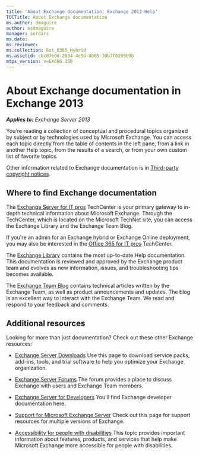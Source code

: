 ```yaml
---
title: 'About Exchange documentation: Exchange 2013 Help'
TOCTitle: About Exchange documentation
ms.author: dmaguire
author: msdmaguire
manager: serdars
ms.date: 
ms.reviewer: 
ms.collection: Ent_O365_Hybrid
ms.assetid: cbc07e0d-2884-4e5d-8065-39b7f6299b9b
mtps_version: v=EXCHG.150
---
```


# About Exchange documentation in Exchange 2013

_**Applies to:** Exchange Server 2013_

You're reading a collection of conceptual and procedural topics organized by subject or by technologies used by Microsoft Exchange. You can access each topic directly from the table of contents in the left pane, from a link in another Help topic, from the results of a search, or from your own custom list of favorite topics.

Other information related to Exchange documentation is in [Third-party copyright notices](third-party-copyright-notices-exchange-2013-help.md).

## Where to find Exchange documentation

The [Exchange Server for IT pros](https://go.microsoft.com/fwlink/p/?linkid=34165) TechCenter is your primary gateway to in-depth technical information about Microsoft Exchange. Through the TechCenter, which is located on the Microsoft TechNet site, you can access the Exchange Library and the Exchange Team Blog.

If you're an admin for an Exchange hybrid or Exchange Online deployment, you may also be interested in the [Office 365 for IT pros](https://go.microsoft.com/fwlink/p/?LinkId=282341) TechCenter.

The [Exchange Library](https://go.microsoft.com/fwlink/p/?linkid=82055) contains the most up-to-date Help documentation. This documentation is reviewed and approved by the Exchange product team and evolves as new information, issues, and troubleshooting tips becomes available.

The [Exchange Team Blog](https://go.microsoft.com/fwlink/p/?LinkID=178595) contains technical articles written by the Exchange Team, as well as product announcements and updates. The blog is an excellent way to interact with the Exchange Team. We read and respond to your feedback and comments.

## Additional resources

Looking for more than just documentation? Check out these other Exchange resources:

- [Exchange Server Downloads](https://go.microsoft.com/fwlink/p/?linkId=179447) Use this page to download service packs, add-ins, tools, and trial software to help you optimize your Exchange organization.

- [Exchange Server Forums](https://go.microsoft.com/fwlink/p/?linkId=60612) The forum provides a place to discuss Exchange with users and Exchange Team members.

- [Exchange Server for Developers](https://go.microsoft.com/fwlink/p/?linkId=24705) You'll find Exchange developer documentation here.

- [Support for Microsoft Exchange Server](https://go.microsoft.com/fwlink/p/?LinkId=283967) Check out this page for support resources for multiple versions of Exchange.

- [Accessibility for people with disabilities](accessibility-exchange-2013-help.md) This topic provides important information about features, products, and services that help make Microsoft Exchange more accessible for people with disabilities.
